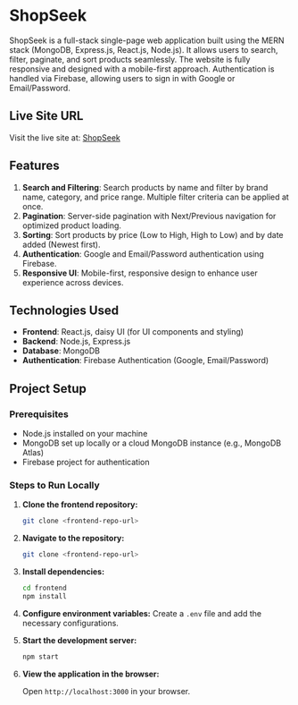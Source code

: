 # ShopSeek

ShopSeek is a full-stack single-page web application built using the MERN stack (MongoDB, Express.js, React.js, Node.js). It allows users to search, filter, paginate, and sort products seamlessly. The website is fully responsive and designed with a mobile-first approach. Authentication is handled via Firebase, allowing users to sign in with Google or Email/Password.

## Live Site URL

Visit the live site at: [ShopSeek](https://shop-seek.web.app)

## Features

1. **Search and Filtering**: Search products by name and filter by brand name, category, and price range. Multiple filter criteria can be applied at once.
2. **Pagination**: Server-side pagination with Next/Previous navigation for optimized product loading.
3. **Sorting**: Sort products by price (Low to High, High to Low) and by date added (Newest first).
4. **Authentication**: Google and Email/Password authentication using Firebase.
5. **Responsive UI**: Mobile-first, responsive design to enhance user experience across devices.

## Technologies Used

- **Frontend**: React.js, daisy UI (for UI components and styling)
- **Backend**: Node.js, Express.js
- **Database**: MongoDB
- **Authentication**: Firebase Authentication (Google, Email/Password)

## Project Setup

### Prerequisites

- Node.js installed on your machine
- MongoDB set up locally or a cloud MongoDB instance (e.g., MongoDB Atlas)
- Firebase project for authentication

### Steps to Run Locally

1. **Clone the frontend repository:**
   ```bash
   git clone <frontend-repo-url>
   ```

2. **Navigate to the repository:**
   ```bash
   git clone <frontend-repo-url>
   ```

3. **Install dependencies:**

    ```bash
    cd frontend
    npm install
    ```

4. **Configure environment variables:** Create a `.env` file and add the necessary configurations.

5. **Start the development server:**

    ```bash
    npm start
    ```

6. **View the application in the browser:**

    Open `http://localhost:3000` in your browser.